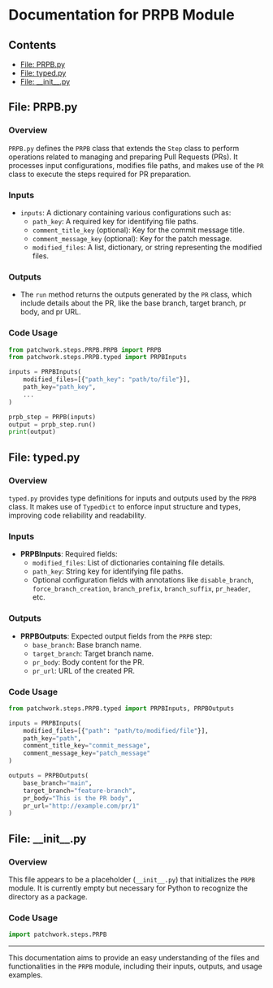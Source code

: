 # Documentation for PRPB Module

## Contents
- [File: PRPB.py](#file-prpbpy)
- [File: typed.py](#file-typedpy)
- [File: \_\_init\_\_.py](#file-__init__py)

## File: PRPB.py

### Overview
`PRPB.py` defines the `PRPB` class that extends the `Step` class to perform operations related to managing and preparing Pull Requests (PRs). It processes input configurations, modifies file paths, and makes use of the `PR` class to execute the steps required for PR preparation.

### Inputs
- `inputs`: A dictionary containing various configurations such as:
  - `path_key`: A required key for identifying file paths.
  - `comment_title_key` (optional): Key for the commit message title.
  - `comment_message_key` (optional): Key for the patch message.
  - `modified_files`: A list, dictionary, or string representing the modified files.

### Outputs
- The `run` method returns the outputs generated by the `PR` class, which include details about the PR, like the base branch, target branch, pr body, and pr URL.

### Code Usage
```python
from patchwork.steps.PRPB.PRPB import PRPB
from patchwork.steps.PRPB.typed import PRPBInputs

inputs = PRPBInputs(
    modified_files=[{"path_key": "path/to/file"}],
    path_key="path_key",
    ...
)

prpb_step = PRPB(inputs)
output = prpb_step.run()
print(output)
```

## File: typed.py

### Overview
`typed.py` provides type definitions for inputs and outputs used by the `PRPB` class. It makes use of `TypedDict` to enforce input structure and types, improving code reliability and readability.

### Inputs
- **PRPBInputs**: Required fields:
  - `modified_files`: List of dictionaries containing file details.
  - `path_key`: String key for identifying file paths.
  - Optional configuration fields with annotations like `disable_branch`, `force_branch_creation`, `branch_prefix`, `branch_suffix`, `pr_header`, etc.

### Outputs
- **PRPBOutputs**: Expected output fields from the `PRPB` step:
  - `base_branch`: Base branch name.
  - `target_branch`: Target branch name.
  - `pr_body`: Body content for the PR.
  - `pr_url`: URL of the created PR.

### Code Usage
```python
from patchwork.steps.PRPB.typed import PRPBInputs, PRPBOutputs

inputs = PRPBInputs(
    modified_files=[{"path": "path/to/modified/file"}],
    path_key="path",
    comment_title_key="commit_message",
    comment_message_key="patch_message"
)

outputs = PRPBOutputs(
    base_branch="main",
    target_branch="feature-branch",
    pr_body="This is the PR body",
    pr_url="http://example.com/pr/1"
)
```

## File: \_\_init\_\_.py

### Overview
This file appears to be a placeholder (`__init__.py`) that initializes the `PRPB` module. It is currently empty but necessary for Python to recognize the directory as a package.

### Code Usage
```python
import patchwork.steps.PRPB
```

---

This documentation aims to provide an easy understanding of the files and functionalities in the `PRPB` module, including their inputs, outputs, and usage examples.